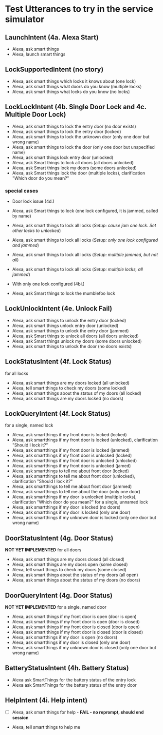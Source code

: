 # Test Utterances to try in the service simulator

## LaunchIntent (4a. Alexa Start)
* Alexa, ask smart things
* Alexa, launch smart things

## LockSupportedIntent (no story)
* Alexa, ask smart things which locks it knows about (one lock)
* Alexa, ask smart things what doors do you know (multiple locks)
* Alexa, ask smart things what locks do you know (no locks)

## LockLockIntent (4b. Single Door Lock and 4c. Multiple Door Lock)
* Alexa, ask smart things to lock the entry door (no door exists)
* Alexa, ask smart things to lock the entry door (locked)
* Alexa, ask smart things to lock the unknown door (only one door but wrong name)
* Alexa, ask smart things to lock the door (only one door but unspecified name)
* Alexa, ask smart things lock entry door (unlocked)
* Alexa, ask Smart things to lock all doors (all doors unlocked)
* Alexa, ask Smart things lock my doors (some doors unlocked)
* Alexa, ask Smart things lock the door (multiple locks), clarification "Which door do you mean?"

### special cases
* Door lock issue (4d.)
 * Alexa, ask Smart things to lock __<physical lock name>__ (one lock configured, it is jammed, called by name)
 * Alexa, ask smart things to lock all locks (_Setup: cause jam one lock. Set other locks to unlocked_)
 * Alexa, ask smart things to lock all locks (_Setup: only one lock configured and jammed_)
 * Alexa, ask smart things to lock all locks (_Setup: multiple jammed, but not all_)
 * Alexa, ask smart things to lock all locks (_Setup: multiple locks, all jammed_)

* With only one lock configured (4bi.)
 * Alexa, ask Smart things to lock the mumblefoo lock

## LockUnlockIntent (4e. Unlock Fail)
* Alexa, ask smart things to unlock the entry door (locked)
* Alexa, ask smart things unlock entry door (unlocked)
* Alexa, ask smart things to unlock the entry door (jammed)
* Alexa, ask Smart things to unlock all doors (all doors unlocked)
* Alexa, ask Smart things unlock my doors (some doors unlocked)
* Alexa, ask smart things to unlock the door (no doors exists)

## LockStatusIntent (4f. Lock Status)
for all locks
* Alexa, ask smart things are my doors locked (all unlocked)
* Alexa, tell smart things to check my doors (some locked)
* Alexa, ask smart things about the status of my doors (all locked)
* Alexa, ask smart things are my doors locked (no doors)

## LockQueryIntent (4f. Lock Status)
for a single, named lock
* Alexa, ask smartthings if my front door is locked (locked)
* Alexa, ask smartthings if my front door is locked (unlocked), clarification "Should I lock it?"
* Alexa, ask smartthings if my front door is locked (jammed)
* Alexa, ask smartthings if my front door is unlocked (locked)
* Alexa, ask smartthings if my front door is unlocked (unlocked)
* Alexa, ask smartthings if my front door is unlocked (jamed)
* Alexa, ask smartthings to tell me about front door (locked)
* Alexa, ask smartthings to tell me about front door (unlocked), clarification "Should I lock it?"
* Alexa, ask smartthings to tell me about front door (jammed)
* Alexa, ask smartthings to tell me about the door (only one door)
* Alexa, ask smartthings if my door is unlocked (multiple locks), clarification "Which door do you mean?"
for a single, unnamed lock
* Alexa, ask smartthings if my door is locked (no doors)
* Alexa, ask smartthings if my door is locked (only one door)
* Alexa, ask smartthings if my unknown door is locked (only one door but wrong name)


## DoorStatusIntent (4g. Door Status)
**NOT YET IMPLEMENTED**
for all doors
* Alexa, ask smart things are my doors closed (all closed)
* Alexa, ask smart things are my doors open (some closed)
* Alexa, tell smart things to check my doors (some closed)
* Alexa, ask smart things about the status of my doors (all open)
* Alexa, ask smart things about the status of my doors (no doors)

## DoorQueryIntent (4g. Door Status)
**NOT YET IMPLEMENTED**
for a single, named door
* Alexa, ask smart things if my front door is open (door is open)
* Alexa, ask smart things if my front door is open (door is closed)
* Alexa, ask smart things if my front door is closed (door is open)
* Alexa, ask smart things if my front door is closed (door is closed)
* Alexa, ask smartthings if my door is open (no doors)
* Alexa, ask smartthings if my door is closed (only one door)
* Alexa, ask smartthings if my unknown door is closed (only one door but wrong name)


## BatteryStatusIntent (4h. Battery Status)
*  Alexa ask SmartThings for the battery status of the entry lock
*  Alexa ask SmartThings for the battery status of the entry door


## HelpIntent (4i. Help intent)
* [ ] Alexa, ask smart things for help - **FAIL - no reprompt, should end session**
* Alexa, tell smart things to help me
